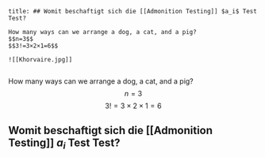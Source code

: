 ```ad-note
title: ## Womit beschaftigt sich die [[Admonition Testing]] $a_i$ Test Test?

How many ways can we arrange a dog, a cat, and a pig?
$$n=3$$
$$3!=3×2×1=6$$

![[Khorvaire.jpg]]


```


How many ways can we arrange a dog, a cat, and a pig?
$$n=3$$
$$3!=3×2×1=6$$

## Womit beschaftigt sich die [[Admonition Testing]] $a_i$ Test Test?